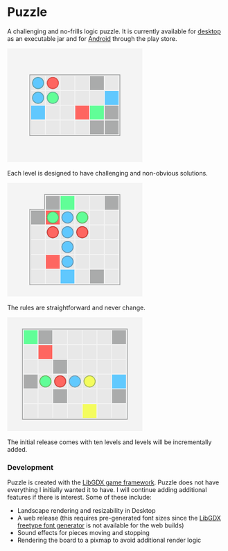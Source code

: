 # Puzzle #

A challenging and no-frills logic puzzle. It is currently available for [desktop](android/assets/github/PuzzleDesktop.zip) as an executable jar and for [Android](https://play.google.com/store/apps/details?id=com.kevinalbs.puzzle) through the play store.

![Example play](android/assets/github/example-1.gif)

Each level is designed to have challenging and non-obvious solutions.

![Example play](android/assets/github/example-2.gif)

The rules are straightforward and never change.

![Example play](android/assets/github/example-3.gif)

The initial release comes with ten levels and levels will be incrementally added.


### Development ###
Puzzle is created with the [LibGDX game framework](https://libgdx.badlogicgames.com). Puzzle does not have everything I initially wanted it to have. I will continue adding additional features if there is interest. Some of these include:

- Landscape rendering and resizability in Desktop
- A web release (this requires pre-generated font sizes since the [LibGDX freetype font generator](https://github.com/libgdx/libgdx/wiki/Gdx-freetype) is not available for the web builds)
- Sound effects for pieces moving and stopping
- Rendering the board to a pixmap to avoid additional render logic